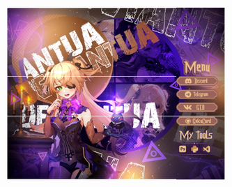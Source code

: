 <img src="https://raw.githubusercontent.com/DarsoX/DarsoX/main/assets2/GIT_PAGE_END_01.png" width =77% height = 40.2% align="middle"/><img src="https://raw.githubusercontent.com/DarsoX/DarsoX/main/assets2/GIT_PAGE_END_02.png" width = 22% height = 40.2%  align="middle"/><img src="https://raw.githubusercontent.com/DarsoX/DarsoX/main/assets2/GIT_PAGE_END_03.png" width = 77% height = 7.6%  align="middle"/><img src="https://raw.githubusercontent.com/DarsoX/DarsoX/main/assets2/GIT_PAGE_END_04.png" width = 22% height = 7.6%  align="middle"/><img src="https://raw.githubusercontent.com/DarsoX/DarsoX/main/assets2/GIT_PAGE_END_05.png" width =77% height = 7.4%  align="middle"/><img src="https://raw.githubusercontent.com/DarsoX/DarsoX/main/assets2/GIT_PAGE_END_06.png" width = 22% height = 7.4%  align="middle"/><img src="https://raw.githubusercontent.com/DarsoX/DarsoX/main/assets2/GIT_PAGE_END_07.png" width = 77% height = 7.8%  align="middle"/><img src="https://raw.githubusercontent.com/DarsoX/DarsoX/main/assets2/GIT_PAGE_END_08.png" width = 22% height = 7.8%  align="middle"/><img src="https://raw.githubusercontent.com/DarsoX/DarsoX/main/assets2/GIT_PAGE_END_09.png" width =77% height = 6.7%  align="middle"/><img src="https://raw.githubusercontent.com/DarsoX/DarsoX/main/assets2/GIT_PAGE_END_10.png" width = 22% height = 6.7%  align="middle"/><img src="https://raw.githubusercontent.com/DarsoX/DarsoX/main/assets2/GIT_PAGE_END_11.png" width = 77% height = 30.3%  align="middle"/><img src="https://raw.githubusercontent.com/DarsoX/DarsoX/main/assets2/GIT_PAGE_END_12.png" width = 22% height = 30.3% align="middle"/>
